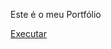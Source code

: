 

Este é o meu Portfólio
 
<a href="https://nicolasgimenezz.github.io/html-css/exercicios/ex008/"> Executar </a>

